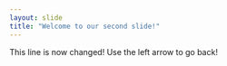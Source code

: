 ```yaml
---
layout: slide
title: "Welcome to our second slide!"
---
```

This line is now changed!
Use the left arrow to go back!
